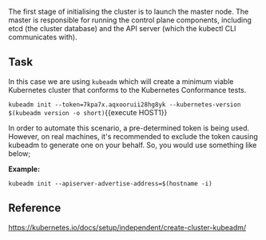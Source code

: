 The first stage of initialising the cluster is to launch the master node.  The master is responsible for running the control plane components, including etcd (the cluster database) and the API server (which the kubectl CLI communicates with).

## Task

In this case we are using `kubeadm` which will create a minimum viable Kubernetes cluster that conforms to the Kubernetes Conformance tests.

`kubeadm init --token=7kpa7x.aqxooruii28hg8yk --kubernetes-version $(kubeadm version -o short)`{{execute HOST1}}

In order to automate this scenario, a pre-determined token is being used. However, on real machines, it's recommended to exclude the token causing kubeadm to generate one on your behalf. So, you would use something like below;

**Example:**

`kubeadm init --apiserver-advertise-address=$(hostname -i)`

## Reference

https://kubernetes.io/docs/setup/independent/create-cluster-kubeadm/